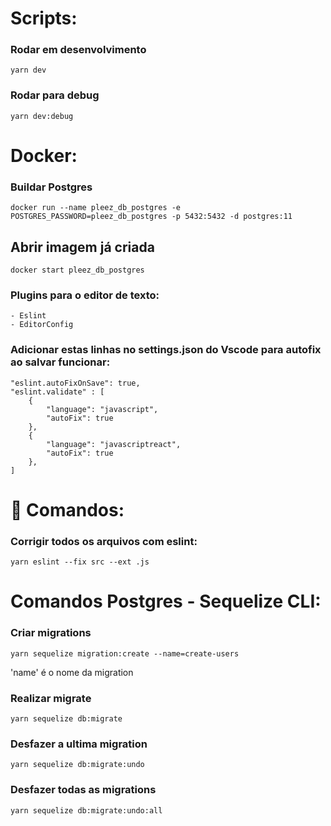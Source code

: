# Scripts:

### Rodar em desenvolvimento
    yarn dev

### Rodar para debug
    yarn dev:debug


# Docker:

  ### Buildar Postgres
    docker run --name pleez_db_postgres -e POSTGRES_PASSWORD=pleez_db_postgres -p 5432:5432 -d postgres:11

  ## Abrir imagem já criada
    docker start pleez_db_postgres

### Plugins para o editor de texto:
    - Eslint
    - EditorConfig

### Adicionar estas linhas no settings.json do Vscode para autofix ao salvar funcionar:

    "eslint.autoFixOnSave": true,
    "eslint.validate" : [
        {
            "language": "javascript",
            "autoFix": true
        },
        {
            "language": "javascriptreact",
            "autoFix": true
        },
    ]

# :memo: Comandos:

### Corrigir todos os arquivos com eslint:

    yarn eslint --fix src --ext .js

# Comandos Postgres - Sequelize CLI:

### Criar migrations
    yarn sequelize migration:create --name=create-users
  'name' é o nome da migration

### Realizar migrate
    yarn sequelize db:migrate

### Desfazer a ultima migration
    yarn sequelize db:migrate:undo

### Desfazer todas as migrations
    yarn sequelize db:migrate:undo:all
